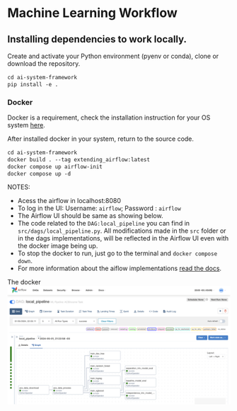 # Machine Learning Workflow


## Installing dependencies to work locally. 

Create and activate your Python environment (pyenv or conda), clone or download the repository.
```
cd ai-system-framework
pip install -e .
```

### Docker 

Docker is a requirement, check the installation instruction for your OS system [here](https://docs.docker.com/desktop/?_gl=1*vcfvc4*_ga*NjExMjk4OTMzLjE3MTY5NTM0MjM.*_ga_XJWPQMJYHQ*MTcxNjk1MzQyMi4xLjEuMTcxNjk1MzQyOS41My4wLjA.).

After installed docker in your system, return to the source code.

```
cd ai-system-framework
docker build . --tag extending_airflow:latest
docker compose up airflow-init
docker compose up -d
```
NOTES: 
- Acess the airflow in localhost:8080 
- To log in the UI: Username: `airflow`; Password : `airflow`
- The Airflow UI should be same as showing below.
- The code related to the  `DAG:local_pipeline` you can find in `src/dags/local_pipeline.py`. All modifications made in the `src` folder or in the dags implementations, will be reflected in the Airflow UI even with the docker image being up.
- To stop the docker to run, just go to the terminal and `docker compose down`. 
- For more information about the aiflow implementations [read the docs](https://airflow.apache.org/docs/apache-airflow/stable/index.html). 

The docker 
![Airflow screenshot from the UI. Workflow implementation](assets/airflow_screenshot.png)